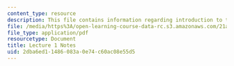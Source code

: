 ```yaml
---
content_type: resource
description: This file contains information regarding introduction to the course.
file: /media/https%3A/open-learning-course-data-rc.s3.amazonaws.com/21a-215-disease-and-health-culture-society-and-ethics-spring-2012/2dba6ed11486083a0e74c60ac08e55d5_MIT21A_215S12_lecture_01.pdf
file_type: application/pdf
resourcetype: Document
title: Lecture 1 Notes
uid: 2dba6ed1-1486-083a-0e74-c60ac08e55d5
---
```

